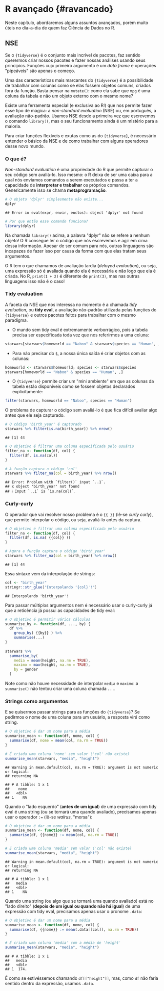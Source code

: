 # R avançado {#ravancado}

Neste capítulo, abordaremos alguns assuntos avançados, porém muito úteis no dia-a-dia de quem faz Ciência de Dados no R. 




## NSE

Se o `{tidyverse}` é o conjunto mais incrível de pacotes, faz sentido querermos criar nossos pacotes e fazer nossas análises usando seus princípios. Funções cujo primeiro argumento é um _data frame_ e operações "pipeáveis" são apenas o começo.

Uma das características mais marcantes do `{tidyverse}` é a possibilidade de trabalhar com colunas como se elas fossem objetos comuns, criados fora da função. Basta pensar na `mutate()`: como ela sabe que `mpg` é uma coluna da tabela e não um objeto externo com o mesmo nome?

Existe uma ferramenta especial (e exclusiva ao R!) que nos permite fazer esse tipo de mágica: a _non-standard evaluation_ (NSE) ou, em português, a avaliação não-padrão. Usamos NSE desde a primeira vez que escrevemos o comando `library()`, mas o seu funcionamento ainda é um mistério para a maioria.

Para criar funções flexíveis e exutas como as do `{tidyverse}`, é necessário entender o básico da NSE e de como trabalhar com alguns operadores desse novo mundo.

### O que é?

_Non-standard evaluation_ é uma propriedade do R que permite capturar o seu código sem avaliá-lo. Isso mesmo: o R deixa de ser uma caixa para a qual nós enviamos comandos a serem executados e passa a ter a capacidade de **interpretar e trabalhar** os próprios comandos. Genericamente isso se chama **metaprogramação**.


```r
# O objeto 'dplyr' simplesmente não existe...
dplyr
```

```
## Error in eval(expr, envir, enclos): object 'dplyr' not found
```

```r
# Por que então esse comando funciona?
library(dplyr)
```

Na chamada `library()` acima, a palavra "dplyr" não se refere a nenhum objeto! O R consegue ler o código que nós escrevemos e agir em cima dessa informação. Apesar de ser comum para nós, outras linguagens são incapazes de fazer isso por causa da forma com que elas tratam seus argumentos.

O R tem o que chamamos de avaliação tardia (_delayed evaluation_), ou seja, uma expressão só é avaliada quando ela é necessária e não logo que ela é criada. No R, `print(1 + 2)` é diferente de `print(3)`, mas nas outras linguagens isso não é o caso!

### Tidy evaluation

A faceta da NSE que nos interessa no momento é a chamada _tidy evaluation_, ou **tidy eval**, a avaliação não-padrão utilizada pelas funções do `{tidyverse}` e outros pacotes feitos para trabalhar com o mesmo paradigma.

- O mundo sem tidy eval é extremamente verborrágico, pois a tabela precisa ser especificada toda vez que nos referirmos a uma coluna:


```r
starwars[starwars$homeworld == "Naboo" & starwars$species == "Human", ,]
```

- Para não precisar do `$`, a nossa única saída é criar objetos com as colunas:


```r
homeworld <- starwars$homeworld; species <- starwars$species
starwars[homeworld == "Naboo" & species == "Human", ,]
```

- O `{tidyverse}` permite criar um "mini ambiente" em que as colunas da tabela estão disponíveis como se fossem objetos declarados explicitamente:


```r
filter(starwars, homeworld == "Naboo", species == "Human")
```

O problema de capturar o código sem avaliá-lo é que fica difícil avaliar algo antes que ele seja capturado.


```r
# O código 'birth_year' é capturado
starwars %>% filter(is.na(birth_year)) %>% nrow()
```

```
## [1] 44
```

```r
# O objetivo é filtrar uma coluna especificada pelo usuário
filter_na <- function(df, col) {
  filter(df, is.na(col))
}

# A função captura o código 'col'
starwars %>% filter_na(col = birth_year) %>% nrow()
```

```
## Error: Problem with `filter()` input `..1`.
## x object 'birth_year' not found
## ℹ Input `..1` is `is.na(col)`.
```

### Curly-curly

O operador que vai resolver nosso problema é o `{{ }}` (lê-se _curly curly_), que permite interpolar o código, ou seja, avaliá-lo antes da captura.


```r
# O objetivo é filtrar uma coluna especificada pelo usuário
filter_na <- function(df, col) {
  filter(df, is.na( {{col}} ))
}

# Agora a função captura o código 'birth_year'
starwars %>% filter_na(col = birth_year) %>% nrow()
```

```
## [1] 44
```

Essa sintaxe vem da interpolação de strings:


```r
col <- "birth_year"
stringr::str_glue("Interpolando '{col}'!")
```

```
## Interpolando 'birth_year'!
```


Para passar múltiplos argumentos nem é necessário usar o curly-curly já que a reticência já possui as capacidades de tidy eval:


```r
# O objetivo é permitir vários cálculos
summarise_by <- function(df, ..., by) {
  df %>%
    group_by( {{by}} ) %>%
    summarise(...)
}
  
starwars %>%
  summarise_by(
    media = mean(height, na.rm = TRUE),
    maximo = max(height, na.rm = TRUE),
    by = gender
  )
```


Note como não houve necessidade de interpolar `media` e `maximo`: a
`summarise()` não tentou criar uma coluna chamada `...`.

### Strings como argumentos

E se quisermos passar strings para as funções do `{tidyverse}`? Se pedirmos o nome de uma coluna para um usuário, a resposta virá como string.


```r
# O objetivo é dar um nome para a média
summarise_mean <- function(df, nome, col) {
  summarise(df, nome = mean(col, na.rm = TRUE))
}

# É criada uma coluna 'nome' sem valor ('col' não existe)
summarise_mean(starwars, "media", "height")
```

```
## Warning in mean.default(col, na.rm = TRUE): argument is not numeric or logical:
## returning NA
```

```
## # A tibble: 1 x 1
##    nome
##   <dbl>
## 1    NA
```

Quando o "lado esquerdo" (**antes de um igual**) de uma expressão com tidy eval é uma string (ou se tornará uma quando avaliado), precisamos apenas usar o operador `:=` (lê-se _walrus_, "morsa"):


```r
# O objetivo é dar um nome para a média
summarise_mean <- function(df, nome, col) {
  summarise(df, {{nome}} := mean(col, na.rm = TRUE))
}

# É criada uma coluna 'media' sem valor ('col' não existe)
summarise_mean(starwars, "media", "height")
```

```
## Warning in mean.default(col, na.rm = TRUE): argument is not numeric or logical:
## returning NA
```

```
## # A tibble: 1 x 1
##   media
##   <dbl>
## 1    NA
```

Quando uma string (ou algo que se tornará uma quando avaliado) está no "lado direito" (**depois de um igual ou quando não há igual**) de uma expressão com tidy eval, precisamos apenas usar o pronome `.data`:


```r
# O objetivo é dar um nome para a média
summarise_mean <- function(df, nome, col) {
  summarise(df, {{nome}} := mean(.data[[col]], na.rm = TRUE))
}

# É criada uma coluna 'media' com a média de 'height'
summarise_mean(starwars, "media", "height")
```

```
## # A tibble: 1 x 1
##   media
##   <dbl>
## 1  174.
```

É como se estivéssemos chamando `df[["height"]]`, mas, como `df` não faria sentido dentro da expressão, usamos `.data`.

